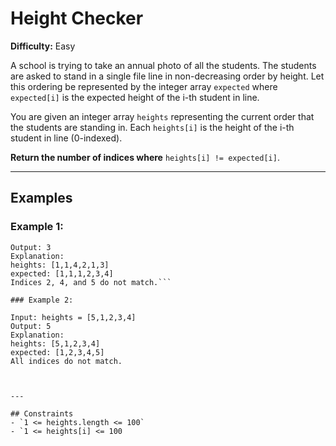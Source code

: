 # Height Checker

**Difficulty:** Easy

A school is trying to take an annual photo of all the students. The students are asked to stand in a single file line in non-decreasing order by height. Let this ordering be represented by the integer array `expected` where `expected[i]` is the expected height of the i-th student in line.

You are given an integer array `heights` representing the current order that the students are standing in. Each `heights[i]` is the height of the i-th student in line (0-indexed).

**Return the number of indices where** `heights[i] != expected[i]`.

---

## Examples

### Example 1:

```Input: heights = [1,1,4,2,1,3]
Output: 3
Explanation:
heights: [1,1,4,2,1,3]
expected: [1,1,1,2,3,4]
Indices 2, 4, and 5 do not match.```

### Example 2:

Input: heights = [5,1,2,3,4]
Output: 5
Explanation:
heights: [5,1,2,3,4]
expected: [1,2,3,4,5]
All indices do not match.



---

## Constraints
- `1 <= heights.length <= 100`
- `1 <= heights[i] <= 100
